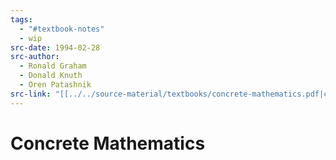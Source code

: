 ```yaml
---
tags:
  - "#textbook-notes"
  - wip
src-date: 1994-02-28
src-author:
  - Ronald Graham
  - Donald Knuth
  - Oren Patashnik
src-link: "[[../../source-material/textbooks/concrete-mathematics.pdf|concrete-mathematics]]"
---
```

# Concrete Mathematics

